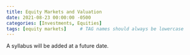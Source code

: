 ```yaml
---
title: Equity Markets and Valuation
date: 2021-08-23 00:00:00 -0500
categories: [Investments, Equities]
tags: [equity markets]     # TAG names should always be lowercase
---
```


A syllabus will be added at a future date.
